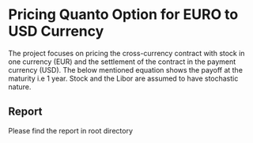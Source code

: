 # Pricing Quanto Option for EURO to USD Currency 
The project focuses on pricing the cross-currency contract with stock in one currency (EUR) and the settlement of the contract in the payment currency (USD). The below mentioned equation shows the payoff at the maturity i.e 1 year. Stock and the Libor are assumed to have stochastic nature.


## Report 
Please find the report in root directory 

